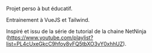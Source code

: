 Projet perso à but éducatif.

Entrainement à VueJS et Tailwind.

Inspiré et issu de la série de tutorial de la chaine NetNinja (https://www.youtube.com/playlist?list=PL4cUxeGkcC9hfoy8vFQ5tbXO3vY0xhhUZ).
